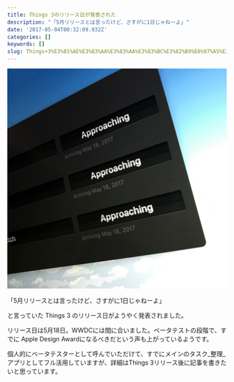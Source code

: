 ```yaml
---
title: Things 3のリリース日が発表された
description: "「5月リリースとは言ったけど、さすがに1日じゃねーよ」"
date: '2017-05-04T00:32:09.932Z'
categories: []
keywords: []
slug: Things+3%E3%81%AE%E3%83%AA%E3%83%AA%E3%83%BC%E3%82%B9%E6%97%A5%E3%81%8C%E7%99%BA%E8%A1%A8%E3%81%95%E3%82%8C%E3%81%9F
---
```

![](1__j1qUqRty7jozdDZBS1v9Lw.jpeg)

「5月リリースとは言ったけど、さすがに1日じゃねーよ」

と言っていた Things 3 のリリース日がようやく発表されました。

リリース日は5月18日。WWDCには間に合いました。ベータテストの段階で、すでに Apple Design Awardになるべきだという声も上がっているようです。

個人的にベータテスターとして呼んでいただけて、すでにメインのタスク_整理_アプリとしてフル活用していますが、詳細はThings 3リリース後に記事を書きたいと思っています。